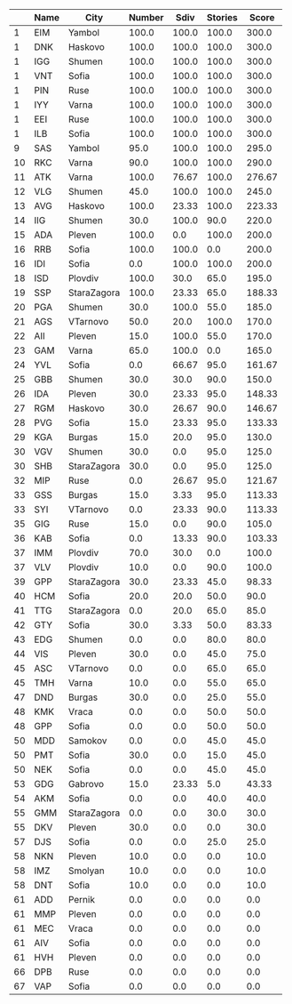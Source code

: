 | |Name|City|Number|Sdiv|Stories|Score|
|---|---|---|---|---|---|---|
|1|EIM|Yambol|100.0|100.0|100.0|300.0|
|1|DNK|Haskovo|100.0|100.0|100.0|300.0|
|1|IGG|Shumen|100.0|100.0|100.0|300.0|
|1|VNT|Sofia|100.0|100.0|100.0|300.0|
|1|PIN|Ruse|100.0|100.0|100.0|300.0|
|1|IYY|Varna|100.0|100.0|100.0|300.0|
|1|EEI|Ruse|100.0|100.0|100.0|300.0|
|1|ILB|Sofia|100.0|100.0|100.0|300.0|
|9|SAS|Yambol|95.0|100.0|100.0|295.0|
|10|RKC|Varna|90.0|100.0|100.0|290.0|
|11|ATK|Varna|100.0|76.67|100.0|276.67|
|12|VLG|Shumen|45.0|100.0|100.0|245.0|
|13|AVG|Haskovo|100.0|23.33|100.0|223.33|
|14|IIG|Shumen|30.0|100.0|90.0|220.0|
|15|ADA|Pleven|100.0|0.0|100.0|200.0|
|16|RRB|Sofia|100.0|100.0|0.0|200.0|
|16|IDI|Sofia|0.0|100.0|100.0|200.0|
|18|ISD|Plovdiv|100.0|30.0|65.0|195.0|
|19|SSP|StaraZagora|100.0|23.33|65.0|188.33|
|20|PGA|Shumen|30.0|100.0|55.0|185.0|
|21|AGS|VTarnovo|50.0|20.0|100.0|170.0|
|22|AII|Pleven|15.0|100.0|55.0|170.0|
|23|GAM|Varna|65.0|100.0|0.0|165.0|
|24|YVL|Sofia|0.0|66.67|95.0|161.67|
|25|GBB|Shumen|30.0|30.0|90.0|150.0|
|26|IDA|Pleven|30.0|23.33|95.0|148.33|
|27|RGM|Haskovo|30.0|26.67|90.0|146.67|
|28|PVG|Sofia|15.0|23.33|95.0|133.33|
|29|KGA|Burgas|15.0|20.0|95.0|130.0|
|30|VGV|Shumen|30.0|0.0|95.0|125.0|
|30|SHB|StaraZagora|30.0|0.0|95.0|125.0|
|32|MIP|Ruse|0.0|26.67|95.0|121.67|
|33|GSS|Burgas|15.0|3.33|95.0|113.33|
|33|SYI|VTarnovo|0.0|23.33|90.0|113.33|
|35|GIG|Ruse|15.0|0.0|90.0|105.0|
|36|KAB|Sofia|0.0|13.33|90.0|103.33|
|37|IMM|Plovdiv|70.0|30.0|0.0|100.0|
|37|VLV|Plovdiv|10.0|0.0|90.0|100.0|
|39|GPP|StaraZagora|30.0|23.33|45.0|98.33|
|40|HCM|Sofia|20.0|20.0|50.0|90.0|
|41|TTG|StaraZagora|0.0|20.0|65.0|85.0|
|42|GTY|Sofia|30.0|3.33|50.0|83.33|
|43|EDG|Shumen|0.0|0.0|80.0|80.0|
|44|VIS|Pleven|30.0|0.0|45.0|75.0|
|45|ASC|VTarnovo|0.0|0.0|65.0|65.0|
|45|TMH|Varna|10.0|0.0|55.0|65.0|
|47|DND|Burgas|30.0|0.0|25.0|55.0|
|48|KMK|Vraca|0.0|0.0|50.0|50.0|
|48|GPP|Sofia|0.0|0.0|50.0|50.0|
|50|MDD|Samokov|0.0|0.0|45.0|45.0|
|50|PMT|Sofia|30.0|0.0|15.0|45.0|
|50|NEK|Sofia|0.0|0.0|45.0|45.0|
|53|GDG|Gabrovo|15.0|23.33|5.0|43.33|
|54|AKM|Sofia|0.0|0.0|40.0|40.0|
|55|GMM|StaraZagora|0.0|0.0|30.0|30.0|
|55|DKV|Pleven|30.0|0.0|0.0|30.0|
|57|DJS|Sofia|0.0|0.0|25.0|25.0|
|58|NKN|Pleven|10.0|0.0|0.0|10.0|
|58|IMZ|Smolyan|10.0|0.0|0.0|10.0|
|58|DNT|Sofia|10.0|0.0|0.0|10.0|
|61|ADD|Pernik|0.0|0.0|0.0|0.0|
|61|MMP|Pleven|0.0|0.0|0.0|0.0|
|61|MEC|Vraca|0.0|0.0|0.0|0.0|
|61|AIV|Sofia|0.0|0.0|0.0|0.0|
|61|HVH|Pleven|0.0|0.0|0.0|0.0|
|66|DPB|Ruse|0.0|0.0|0.0|0.0|
|67|VAP|Sofia|0.0|0.0|0.0|0.0|
